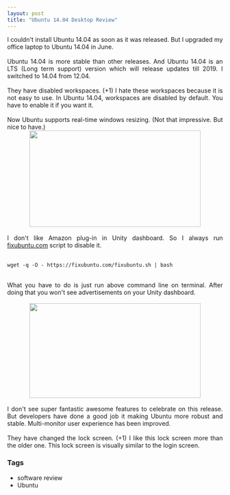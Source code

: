 ```yaml
---
layout: post
title: "Ubuntu 14.04 Desktop Review"
---
```


<div dir="ltr" style="text-align: left;" trbidi="on"><div style="text-align: justify;">I couldn't install Ubuntu 14.04 as soon as it was released. But I upgraded my office laptop to Ubuntu 14.04 in June.</div><div style="text-align: justify;"><br /></div><div style="text-align: justify;">Ubuntu 14.04 is more stable than other releases. And Ubuntu 14.04 is an LTS (Long term support) version which will release updates till 2019. I switched to 14.04 from 12.04.</div><div style="text-align: justify;"><br /></div><div style="text-align: justify;">They have disabled workspaces. (+1) I hate these workspaces because it is not easy to use. In Ubuntu 14.04, workspaces are disabled by default. You have to enable it if you want it.&nbsp;</div><div style="text-align: justify;"><br /></div><div style="text-align: justify;">Now Ubuntu supports real-time windows resizing. (Not that impressive. But nice to have.)</div><div class="separator" style="clear: both; text-align: center;"><a href="http://1.bp.blogspot.com/-33XCJy_8PDc/U7ok-5GcF1I/AAAAAAAABDY/rOgXylZy3K0/s1600/Screenshot+from+2014-06-23+12:36:18.png" imageanchor="1" style="margin-left: 1em; margin-right: 1em;"><img border="0" height="225" src="https://1.bp.blogspot.com/-33XCJy_8PDc/U7ok-5GcF1I/AAAAAAAABDY/rOgXylZy3K0/s1600/Screenshot+from+2014-06-23+12:36:18.png" width="400" /></a></div><div style="text-align: justify;"><br /></div><div style="text-align: justify;">I don't like Amazon plug-in in Unity dashboard. So I always run <a href="http://fixubuntu.com/">fixubuntu.com</a> script to disable it.</div><div style="text-align: justify;"><br /></div><pre><code class="cmd hljs ">wget -q -O - https://fixubuntu.com/fixubuntu.sh | bash</code></pre><div style="text-align: justify;"><br /></div><div style="text-align: justify;">What you have to do is just run above command line on terminal. After doing that you won't see advertisements on your Unity dashboard.</div><br /><div class="separator" style="clear: both; text-align: center;"><a href="http://1.bp.blogspot.com/-4mY3AAUGDkk/U7olc_UoMlI/AAAAAAAABDo/pQUnaWW70GU/s1600/Screenshot+from+2014-07-07+10:12:08.png" imageanchor="1" style="margin-left: 1em; margin-right: 1em;"><img border="0" height="221" src="https://1.bp.blogspot.com/-4mY3AAUGDkk/U7olc_UoMlI/AAAAAAAABDo/pQUnaWW70GU/s1600/Screenshot+from+2014-07-07+10:12:08.png" width="400" /></a></div><div style="text-align: justify;"><br />I don't see super fantastic awesome features to celebrate on this release. But developers have done a good job it making Ubuntu more robust and stable. Multi-monitor user experience has been improved.&nbsp;</div><div style="text-align: justify;"><br /></div><div style="text-align: justify;">They have changed the lock screen. (+1) I like this lock screen more than the older one. This lock screen is visually similar to the login screen.</div></div>

### Tags

- software review
- Ubuntu
